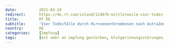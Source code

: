 ```yaml
---
date:          2021-03-24
redirect:      https://de.rt.com/inland/114876-mittlerweile-vier-todesfalle-durch-hirnvenenthrombosen/
title:         RT DE
subtitle:      'Vier Todesfälle durch Hirnvenenthrombosen nach AstraZeneca-Impfungen in Deutschland'
country:       DE
categories:    [Impfung]
tags:          [mit oder an impfung gestorben, blutgerinnungsstörungen, astrazeneca]
---
```

